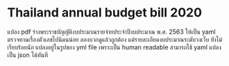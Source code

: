 # Thailand annual budget bill 2020
แปลง pdf ร่างพระราชบัญญัติงบประมาณรายจ่ายประจำปีงบประมาณ พ.ศ. 2563 ให้เป็น yaml
ตรวจทานเรื่องตัวเลขไปนิดนน่อย ลองบวกดูแล้วถูกต้อง แต่รายละเอียดงบประมาณระดับวงเว็บ ยังไม่เรียบร้อยนัก
แปลงอยู๋ในรูปของ yml file เพราะเป็น human readable
สามารถใช้ yaml แปลงเป็น json ได้ทันที 